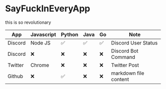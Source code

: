 # SayFuckInEveryApp

this is so revolutionary

| App     | Javascript         | Python             | Java               | Go                 | Note                  |
|---------|--------------------|--------------------|--------------------|--------------------|-----------------------|
| Discord | Node JS            | :white_check_mark: | :white_check_mark: | :white_check_mark: | Discord User Status   |
| Discord | :x:                | :x:                | :x:                | :x:                | Discord Bot Command   |
| Twitter | Chrome             | :x:                | :x:                | :x:                | Twitter Post          |
| Github  | :x:                | :white_check_mark: | :x:                | :x:                | markdown file content |
